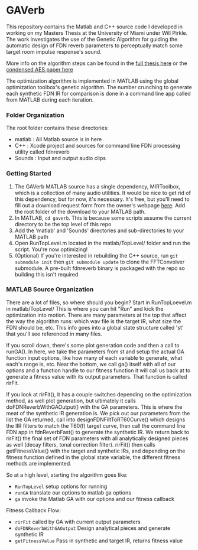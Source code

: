
# GAVerb

This repository contains the Matlab and C++ source code I developed in working on my Masters Thesis at the University of Miami under Will Pirkle. The work investigates the use of the Genetic Algorithm for guiding the automatic design of FDN reverb parameters to perceptually match some target room impulse response's sound.

More info on the algorithm steps can be found in the [full thesis here](www.jaycoggin.com/home/automatic-fdn-reverb-design-using-the-genetic-algorithm/) or the [condensed AES paper here](http://www.aes.org/e-lib/browse.cfm?elib=18470)

The optimization algorithm is implemented in MATLAB using the global optimization toolbox's genetic algorithm. The number crunching to generate each synthetic FDN IR for comparison is done in a command line app called from MATLAB during each iteration.

### Folder Organization

The root folder contains these directories:

- matlab : All Matlab source is in here
- C++ : Xcode project and sources for command line FDN processing utility called fdnreverb
- Sounds : Input and output audio clips

### Getting Started

1. The GAVerb MATLAB source has a single dependency, MIRToolbox, which is a collection of many audio utilities. It would be nice to get rid of this dependency, but for now, it's necessary. It's free, but you'll need to fill out a download request form from the owner's webpage [here](https://www.jyu.fi/hum/laitokset/musiikki/en/research/coe/materials/mirtoolbox). Add the root folder of the download to your MATLAB path.
2. In MATLAB, `cd gaverb`. This is because some scripts assume the current directory to be the top level of this repo
3. Add the 'matlab' and 'Sounds' directories and sub-directories to your MATLAB path
4. Open RunTopLevel.m located in the matlab/TopLevel/ folder and run the script. You're now optimizing!
5. (Optional) If you're interested in rebuilding the C++ source, run `git submodule init` then `git submodule update` to clone the FFTConvolver submodule. A pre-built fdnreverb binary is packaged with the repo so building this isn't required

### MATLAB Source Organization

There are a lot of files, so where should you begin? Start in RunTopLoevel.m in matlab/TopLevel/ This is where you can hit "Run" and kick the optimization into motion. There are many parameters at the top that affect the way the algorithm runs: which wav file is the target IR, what size the FDN should be, etc. This info goes into a global state structure called 'st' that you'll see referenced in many files.

If you scroll down, there's some plot generation code and then a call to runGA(). In here, we take the parameters from st and setup the actual GA function input options, like how many of each variable to generate, what each's range is, etc. Near the bottom, we call ga() itself with all of our options and a function handle to our fitness function it will call us back at to generate a fitness value with its output parameters. That function is called rirFit. 

If you look at rirFit(), it has a couple switches depending on the optimization method, as well plot generation, but ultimately it calls doFDNReverbWithGAOutput() with the GA parameters. This is where the meat of the synthetic IR generation is. We pick out our parameters from the list the GA returned, call into designFDNFiltToRT60Curve() which designs the IIR filters to match the T60(f) target curve, then call the command line FDN app in fdnReverbFast() to generate the synthetic IR. We return back to rirFit() the final set of FDN parameters with all analytically designed pieces as well (decay filters, tonal correction filter). rirFit() then calls getFitnessValue() with the target and synthetic IRs, and depending on the fitness function defined in the global state variable, the different fitness methods are implemented.

So at a high level, starting the algorithm goes like:

- `RunTopLevel` 		setup options for running
- `runGA`          		translate our options to matlab ga options
- `ga`              		invoke the Matlab GA with our options and our fitness callback

Fitness Callback Flow:

- `rirFit`           		called by GA with current output parameters
- `doFDNReverbWithGAOutput`   	Design analytical pieces and generate synthetic IR
- `getFitnessValue`    	Pass in synthetic and target IR, returns fitness value




